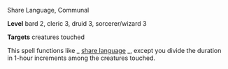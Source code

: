 Share Language, Communal

**Level** bard 2, cleric 3, druid 3, sorcerer/wizard 3

**Targets** creatures touched

This spell functions like _ [share language](advanced/spells/shareLanguage#_share-language-) _, except you divide the duration in 1-hour increments among the creatures touched.

